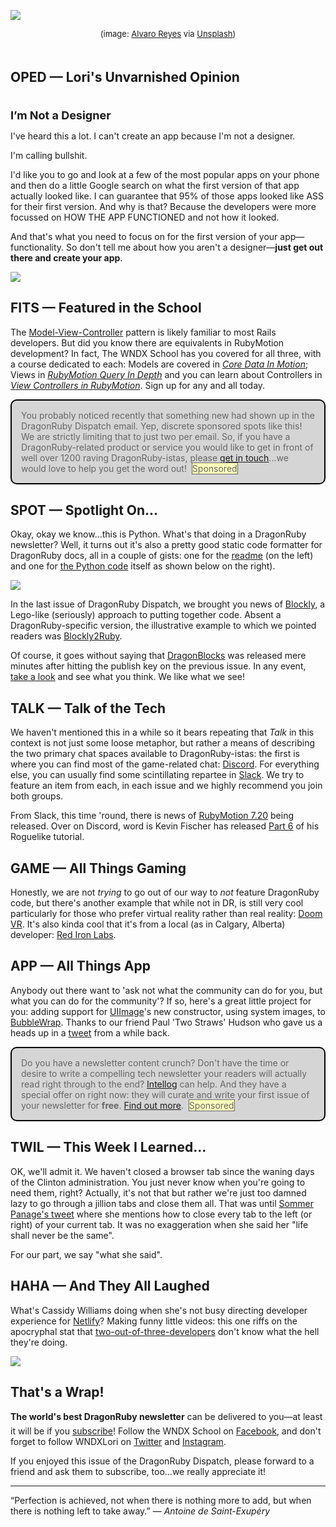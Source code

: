 <div style="display:none;font-size:0;line-height:0;max-height:0;mso-hide:all">DRD090: The Design Issue. Well, sort of.</div>

![](https://dragonrubydispatch.com/assets/images/paper-prototyping-590x338.png)

<div style="font-size: small; text-align: center; padding-bottom: 20px;">(image: <a href="https://unsplash.com/@alvarordesign?utm_source=unsplash&utm_medium=referral&utm_content=creditCopyText">Alvaro Reyes</a> via <a href="https://unsplash.com/s/photos/ux-design?utm_source=unsplash&utm_medium=referral&utm_content=creditCopyText">Unsplash</a>)</div>

## OPED &#8212; Lori's Unvarnished Opinion

<div style="font-size: large; text-align: left; padding-top: 20px;"><b>I’m Not a Designer</b></div>

I've heard this a lot. I can't create an app because I'm not a designer.

I'm calling bullshit.

I'd like you to go and look at a few of the most popular apps on your phone and then do a little Google search on what the first version of that app actually looked like. I can guarantee that 95% of those apps looked like ASS for their first version. And why is that? Because the developers were more focussed on HOW THE APP FUNCTIONED and not how it looked.

And that's what you need to focus on for the first version of your app&mdash;functionality. So don't tell me about how you aren't a designer&mdash;<b>just get out there and create your app</b>.

![](https://dragonrubydispatch.com/assets/images/lori-olson-signature.jpg)


## FITS &#8212; Featured in the School

The [Model-View-Controller](https://en.wikipedia.org/wiki/Model–view–controller) pattern is likely familiar to most Rails developers. But did you know there are equivalents in RubyMotion development? In fact, The WNDX School has you covered for all three, with a course dedicated to each: Models are covered in <em>[Core Data In Motion](https://wndx.school/p/core-data-in-motion)</em>; Views in <em>[RubyMotion Query In Depth](https://wndx.school/p/rmq)</em> and you can learn about Controllers in <em>[View Controllers in RubyMotion](https://wndx.school/p/view-controllers)</em>. Sign up for any and all today.

<div style="background: #D6D5D5; padding: 15px; border-style: solid; border-width: 2px; border-color: black; margin-bottom: 15px; border-radius: 10px;" ><span style="color: #666666;">You probably noticed recently that something new had shown up in the DragonRuby Dispatch email. Yep, discrete sponsored spots like this! We are strictly limiting that to just two per email. So, if you have a DragonRuby-related product or service you would like to get in front of well over 1200 raving DragonRuby-istas, please <a href="mailto:lori@wndx.com">get in touch</a>...we would love to help you get the word out!&nbsp;&nbsp;<span style="background-color: #FFFFBB; border-style: solid; border-width: 1px; border-color: #666666">Sponsored</span></span></div>

## SPOT &#8212; Spotlight On...

Okay, okay we know...this is Python. What's that doing in a DragonRuby newsletter? Well, it turns out it's also a pretty good static code formatter for DragonRuby docs, all in a couple of gists: one for the [readme](https://gist.github.com/lkarthee/31711aecf0158463152d368d43fe6ba7/raw/0822761da8f599894ca5ae59516ecefbd4e8cbb3/readme.md) (on the left) and one for [the Python code](https://gist.github.com/lkarthee/31711aecf0158463152d368d43fe6ba7/raw/0822761da8f599894ca5ae59516ecefbd4e8cbb3/dragon_pyg.py) itself as shown below on the right).

![](https://dragonrubydispatch.com/assets/images/ruby-formatter-590x335.png)

In the last issue of DragonRuby Dispatch, we brought you news of [Blockly](https://developers.google.com/blockly), a Lego-like (seriously) approach to putting together code. Absent a DragonRuby-specific version, the illustrative example to which we pointed readers was [Blockly2Ruby](https://discord.com/channels/608064116111966245/686226699653742650/832361281897103370).

Of course, it goes without saying that [DragonBlocks](https://github.com/Rabios/dragonblocks) was released mere minutes after hitting the publish key on the previous issue. In any event, [take a look](https://rabios.github.io/dragonblocks/drblocks/index.html) and see what you think. We like what we see!

## TALK &#8212; Talk of the Tech

We haven't mentioned this in a while so it bears repeating that <em>Talk</em> in this context is not just some loose metaphor, but rather a means of describing the two primary chat spaces available to DragonRuby-istas: the first is where you can find most of the game-related chat: [Discord](https://discord.com/channels/608064116111966245). For everything else, you can usually find some scintillating repartee in [Slack](https://motioneers.slack.com). We try to feature an item from each, in each issue and we highly recommend you join both groups.

From Slack, this time 'round, there is news of [RubyMotion 7.20](https://motioneers.slack.com/archives/C055RDLS0/p1627407799078000) being released. Over on  Discord, word is Kevin Fischer has released [Part 6](https://kfischer-okarin.itch.io/roguelike-tutorial-2021) of his Roguelike tutorial.

## GAME &#8212; All Things Gaming

Honestly, we are not <em>trying</em> to go out of our way to <em>not</em> feature DragonRuby code, but there's another example that while not in DR, is still very cool particularly for those who prefer virtual reality rather than real reality: [Doom VR](https://redironlabs.itch.io/doom-i-for-vr). It's also kinda cool that it's from a local (as in Calgary, Alberta) developer: [Red Iron Labs](https://www.redironlabs.com/).


## APP &#8212; All Things App

Anybody out there want to 'ask not what the community can do for you, but what you can do for the community'? If so, here's a great little project for you: adding support for [UIImage](https://developer.apple.com/documentation/uikit/uiimage/3294233-systemimagenamed?language=objc)'s new constructor, using system images, to [BubbleWrap](https://rubygems.org/gems/bubble-wrap/versions/1.9.6). Thanks to our friend Paul 'Two Straws' Hudson who gave us a heads up in a [tweet](https://twitter.com/twostraws/status/1135639902337478656) from a while back.

<div style="background: #D6D5D5; padding: 15px; border-style: solid; border-width: 2px; border-color: black; margin-bottom: 15px; border-radius: 10px;" ><span style="color: #666666;">Do you have a newsletter content crunch? Don't have the time or desire to write a compelling tech newsletter your readers will actually read right through to the end? <a href="https://intellog.com/content-crunch.html">Intellog</a> can help. And they have a special offer on right now: they will curate and write your first issue of your newsletter for <b>free</b>. <a href="https://intellog.com/content-crunch.html">Find out more</a>.&nbsp;&nbsp;<span style="background-color: #FFFFBB; border-style: solid; border-width: 1px; border-color: #666666">Sponsored</span></span></div>

## TWIL &#8212; This Week I Learned...

OK, we'll admit it. We haven't closed a browser tab since the waning days of the Clinton administration. You just never know when you're going to need them, right? Actually, it's not that but rather we're just too damned lazy to go through a jillion tabs and close them all. That was until [Sommer Panage's tweet](https://twitter.com/Sommer/status/1409922390985895938) where she mentions how to close every tab to the left (or right) of your current tab. It was no exaggeration when she said her "life shall never be the same".

For our part, we say "what she said".

## HAHA &#8212; And They All Laughed

What's Cassidy Williams doing when she's not busy directing developer experience for [Netlify](https://netlify.com)? Making funny little videos: this one riffs on the apocryphal stat that [two-out-of-three-developers](https://twitter.com/cassidoo/status/1379536155599835137) don't know what the hell they're doing.

![](https://dragonrubydispatch.com/assets/images/cassidoo-590x336.png)

## That's a Wrap!

**The world's best DragonRuby newsletter** can be delivered to you&#8212;at least it will be if you [subscribe](https://motivated-experimenter-209.ck.page/bd51551808)! Follow the WNDX School on [Facebook](https://www.facebook.com/wndxschool), and don't forget to follow WNDXLori on [Twitter](https://twitter.com/wndxlori) and [Instagram](https://instagram.com/wndxlori).

If you enjoyed this issue of the DragonRuby Dispatch, please forward to a friend and ask them to subscribe, too...we really appreciate it!

<hr/>

&ldquo;Perfection is achieved, not when there is nothing more to add, but when there is nothing left to take away.&rdquo; &#8212; <em>Antoine de Saint-Exupéry</em>
